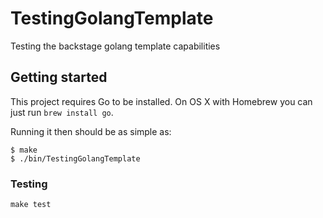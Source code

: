 # TestingGolangTemplate

Testing the backstage golang template capabilities

## Getting started

This project requires Go to be installed. On OS X with Homebrew you can just run `brew install go`.

Running it then should be as simple as:

```console
$ make
$ ./bin/TestingGolangTemplate
```

### Testing

`make test`
